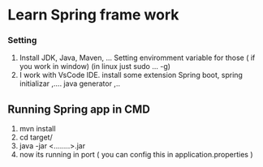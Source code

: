 # Learn Spring frame work

### Setting

1. Install JDK, Java, Maven, ... Setting enviromment variable for those ( if you work in window) (in linux just sudo ... -g)
2. I work with VsCode IDE. install some extension Spring boot, spring initializar ,....  java generator ,..

## Running Spring app in CMD
1. mvn install
2. cd target/
3. java -jar <........>.jar
4. now its running in port ( you can config this in application.properties ) 
